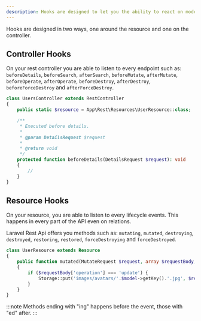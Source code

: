 ```yaml
---
description: Hooks are designed to let you the ability to react on model's lifecycle of your models.
---
```


Hooks are designed in two ways, one around the resource and one on the controller.

## Controller Hooks

On your rest controller you are able to listen to every endpoint such as: `beforeDetails`, `beforeSearch`, `afterSearch`, `beforeMutate`, `afterMutate`, `beforeOperate`, `afterOperate`, `beforeDestroy`, `afterDestroy`, `beforeForceDestroy` and `afterForceDestroy`.

```php
class UsersController extends RestController
{
    public static $resource = App\Rest\Resources\UserResource::class;

    /**
     * Executed before details.
     *
     * @param DetailsRequest $request
     *
     * @return void
     */
    protected function beforeDetails(DetailsRequest $request): void
    {
        // 
    }
}
```

## Resource Hooks

On your resource, you are able to listen to every lifecycle events. This happens in every part of the API even on relations.

Laravel Rest Api offers you methods such as: `mutating`, `mutated`, `destroying`, `destroyed`, `restoring`, `restored`, `forceDestroying` and `forceDestroyed`.

```php
class UserResource extends Resource
{
    public function mutated(MutateRequest $request, array $requestBody, Model $model): void
    {
        if ($requestBody['operation'] === 'update') {
            Storage::put('images/avatars/'.$model->getKey().'.jpg', $requestBody['attributes']['file'])
        }
    }
}
```

:::note
Methods ending with "ing" happens before the event, those with "ed" after.
:::
